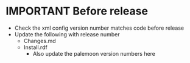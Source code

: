 # IMPORTANT Before release

* Check the xml config version number matches code before release
* Update the following with release number
  * Changes.md
  * Install.rdf
    * Also update the palemoon version numbers here
